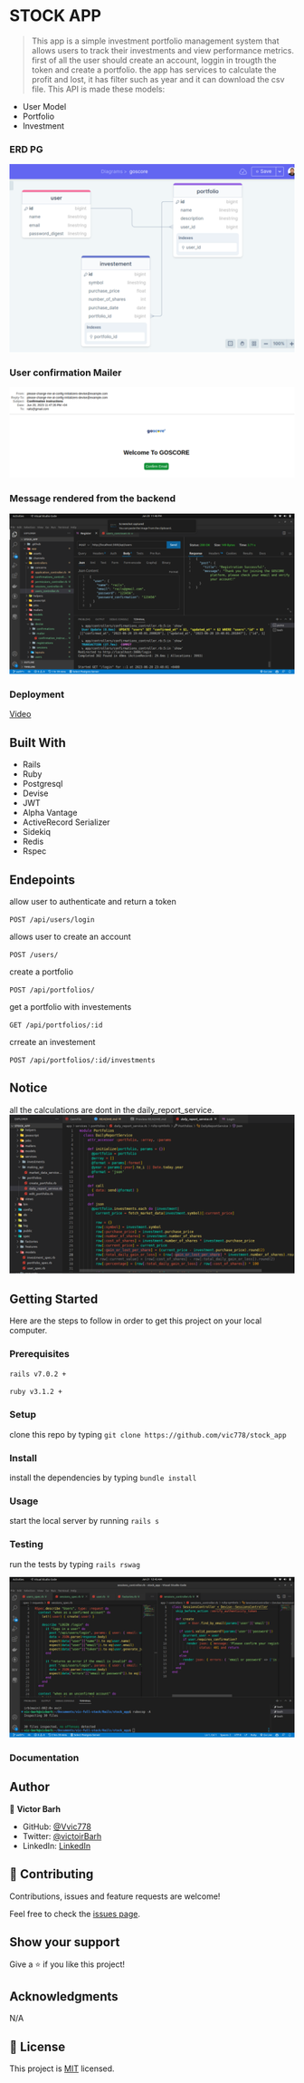 # STOCK APP

> This app is a simple investment portfolio management system that allows users to track their investments and view performance metrics. first of all the user should create an account, loggin in trougth the token and create a portfolio. the app has services to calculate the profit and lost, it has filter such as year and it can download the csv file. This API is made these models:

  - User Model
  - Portfolio
  - Investment
  
### ERD PG
![img](app/assets/images/erb.png)

### User confirmation Mailer
![img](app/assets/images/confirm.png)

### Message rendered from the backend 
![img](app/assets/images/reg_res.png)

### Deployment
 [Video](https://www.loom.com/share/25504df4e78a44d8b1a2d5caa4b71c98?sid=89cf883f-b4f1-4a6b-aa26-17878595dd0c)
## Built With

- Rails
- Ruby 
- Postgresql
- Devise
- JWT
- Alpha Vantage
- ActiveRecord Serializer
- Sidekiq
- Redis
- Rspec

## Endepoints
  allow user to authenticate and return a token

`POST /api/users/login`

allows user to create an account

`POST /users/`

create a portfolio

`POST /api/portfolios/`

get a portfolio with investements

`GET /api/portfolios/:id`

crreate an investement

`POST /api/portfolios/:id/investments`

## Notice
 all the calculations are dont in the daily_report_service.
  ![service](app/assets/images/serv.png)


## Getting Started

Here are the steps to follow in order to get this project on your local computer.

### Prerequisites

`rails v7.0.2 +`

`ruby v3.1.2 +`

### Setup

clone this repo by typing `git clone https://github.com/vic778/stock_app`

### Install

install the dependencies by typing `bundle install`

### Usage

start the local server by running `rails s`

### Testing

run the tests by typing `rails rswag`

![img](app/assets/images/rspec.png)


### Documentation


## Author

👤 **Victor Barh**

- GitHub: [@Vvic778](https://github.com/vic778)
- Twitter: [@victoirBarh](https://twitter.com/)
- LinkedIn: [LinkedIn](https://linkedin.com/in/victoir-barh)

## 🤝 Contributing

Contributions, issues and feature requests are welcome!

Feel free to check the [issues page](issues/).

## Show your support

Give a ⭐️ if you like this project!

## Acknowledgments

 N/A

## 📝 License

This project is [MIT](lic.url) licensed.

